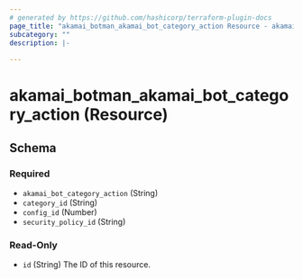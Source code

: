 ```yaml
---
# generated by https://github.com/hashicorp/terraform-plugin-docs
page_title: "akamai_botman_akamai_bot_category_action Resource - akamai"
subcategory: ""
description: |-
  
---
```


# akamai_botman_akamai_bot_category_action (Resource)





<!-- schema generated by tfplugindocs -->
## Schema

### Required

- `akamai_bot_category_action` (String)
- `category_id` (String)
- `config_id` (Number)
- `security_policy_id` (String)

### Read-Only

- `id` (String) The ID of this resource.

